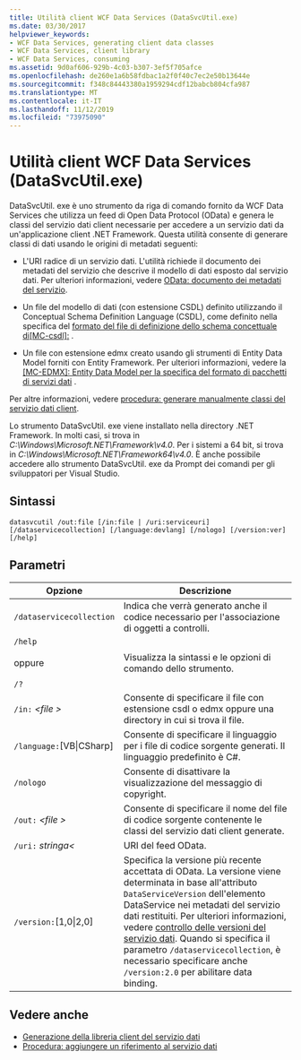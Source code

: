 ```yaml
---
title: Utilità client WCF Data Services (DataSvcUtil.exe)
ms.date: 03/30/2017
helpviewer_keywords:
- WCF Data Services, generating client data classes
- WCF Data Services, client library
- WCF Data Services, consuming
ms.assetid: 9d0af606-929b-4c03-b307-3ef5f705afce
ms.openlocfilehash: de260e1a6b58fdbac1a2f0f40c7ec2e50b13644e
ms.sourcegitcommit: f348c84443380a1959294cdf12babcb804cfa987
ms.translationtype: MT
ms.contentlocale: it-IT
ms.lasthandoff: 11/12/2019
ms.locfileid: "73975090"
---
```

# <a name="wcf-data-service-client-utility-datasvcutilexe"></a>Utilità client WCF Data Services (DataSvcUtil.exe)

DataSvcUtil. exe è uno strumento da riga di comando fornito da WCF Data Services che utilizza un feed di Open Data Protocol (OData) e genera le classi del servizio dati client necessarie per accedere a un servizio dati da un'applicazione client .NET Framework. Questa utilità consente di generare classi di dati usando le origini di metadati seguenti:

- L'URI radice di un servizio dati. L'utilità richiede il documento dei metadati del servizio che descrive il modello di dati esposto dal servizio dati. Per ulteriori informazioni, vedere [OData: documento dei metadati del servizio](https://go.microsoft.com/fwlink/?LinkId=186070).

- Un file del modello di dati (con estensione CSDL) definito utilizzando il Conceptual Schema Definition Language (CSDL), come definito nella specifica del [formato del file di definizione dello schema concettuale di\[MC-csdl\]:](https://go.microsoft.com/fwlink/?LinkID=159072) .

- Un file con estensione edmx creato usando gli strumenti di Entity Data Model forniti con Entity Framework. Per ulteriori informazioni, vedere la [\[MC-EDMX\]: Entity Data Model per la specifica del formato di pacchetti di servizi dati](https://go.microsoft.com/fwlink/?LinkID=178833) .

Per altre informazioni, vedere [procedura: generare manualmente classi del servizio dati client](how-to-manually-generate-client-data-service-classes-wcf-data-services.md).

Lo strumento DataSvcUtil. exe viene installato nella directory .NET Framework. In molti casi, si trova in *C:\Windows\Microsoft.NET\Framework\v4.0*. Per i sistemi a 64 bit, si trova in *C:\Windows\Microsoft.NET\Framework64\v4.0*. È anche possibile accedere allo strumento DataSvcUtil. exe da Prompt dei comandi per gli sviluppatori per Visual Studio.

## <a name="syntax"></a>Sintassi

```console
datasvcutil /out:file [/in:file | /uri:serviceuri] [/dataservicecollection] [/language:devlang] [/nologo] [/version:ver] [/help]
```

## <a name="parameters"></a>Parametri

|Opzione|Descrizione|
|------------|-----------------|
|`/dataservicecollection`|Indica che verrà generato anche il codice necessario per l'associazione di oggetti a controlli.|
|`/help`<br /><br /> oppure<br /><br /> `/?`|Visualizza la sintassi e le opzioni di comando dello strumento.|
|`/in:` *\<file >*|Consente di specificare il file con estensione csdl o edmx oppure una directory in cui si trova il file.|
|`/language:`[VB&#124;CSharp]|Consente di specificare il linguaggio per i file di codice sorgente generati. Il linguaggio predefinito è C#.|
|`/nologo`|Consente di disattivare la visualizzazione del messaggio di copyright.|
|`/out:` *\<file >*|Consente di specificare il nome del file di codice sorgente contenente le classi del servizio dati client generate.|
|`/uri:` *stringa\<*|URI del feed OData.|
|`/version:`[1,0&#124;2,0]|Specifica la versione più recente accettata di OData. La versione viene determinata in base all'attributo `DataServiceVersion` dell'elemento DataService nei metadati del servizio dati restituiti. Per ulteriori informazioni, vedere [controllo delle versioni del servizio dati](data-service-versioning-wcf-data-services.md). Quando si specifica il parametro `/dataservicecollection`, è necessario specificare anche `/version:2.0` per abilitare data binding.|

## <a name="see-also"></a>Vedere anche

- [Generazione della libreria client del servizio dati](generating-the-data-service-client-library-wcf-data-services.md)
- [Procedura: aggiungere un riferimento al servizio dati](how-to-add-a-data-service-reference-wcf-data-services.md)
